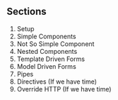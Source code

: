 ## Sections

1. Setup
2. Simple Components
3. Not So Simple Component
4. Nested Components
5. Template Driven Forms
6. Model Driven Forms
7. Pipes
8. Directives (If we have time)
9. Override HTTP (If we have time)
